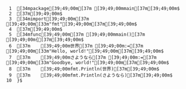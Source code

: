      1	[34mpackage[39;49;00m[37m [39;49;00mmain[37m[39;49;00m$
     2	[37m[39;49;00m$
     3	[34mimport[39;49;00m[37m [39;49;00m[33m"fmt"[39;49;00m[37m[39;49;00m$
     4	[37m[39;49;00m$
     5	[34mfunc[39;49;00m[37m [39;49;00mmain()[37m [39;49;00m{[37m[39;49;00m$
     6	[37m    [39;49;00m世界[37m [39;49;00m:=[37m [39;49;00m[33m"Hello, world!"[39;49;00m[37m[39;49;00m$
     7	[37m    [39;49;00mさようなら[37m [39;49;00m:=[37m [39;49;00m[33m"Goodbye, world!"[39;49;00m[37m[39;49;00m$
     8	[37m    [39;49;00mfmt.Println(世界)[37m[39;49;00m$
     9	[37m    [39;49;00mfmt.Println(さようなら)[37m[39;49;00m$
    10	}$
